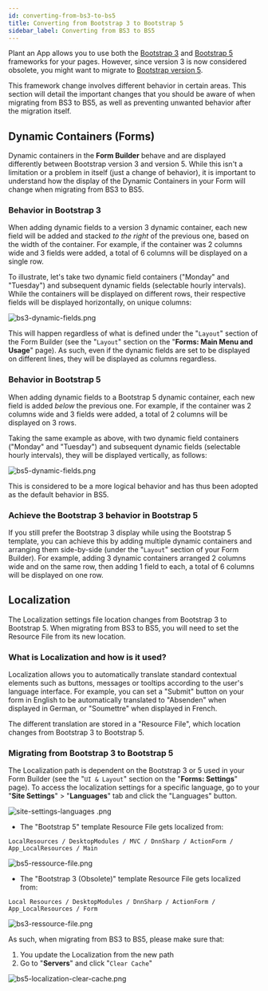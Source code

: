 ```yaml
---
id: converting-from-bs3-to-bs5
title: Converting from Bootstrap 3 to Bootstrap 5
sidebar_label: Converting from BS3 to BS5
---
```


Plant an App allows you to use both the [Bootstrap 3](https://getbootstrap.com/docs/3.4/) and [Bootstrap 5](https://getbootstrap.com/) frameworks for your pages. However, since version 3 is now considered obsolete, you might want to migrate to [Bootstrap version 5](https://getbootstrap.com/docs/5.0/migration/).

This framework change involves different behavior in certain areas. This section will detail the important changes that you should be aware of when migrating from BS3 to BS5, as well as preventing unwanted behavior after the migration itself.

## Dynamic Containers (Forms)

Dynamic containers in the **Form Builder** behave and are displayed differently between Bootstrap version 3 and version 5. While this isn't a limitation or a problem in itself (just a change of behavior), it is important to understand how the display of the Dynamic Containers in your Form will change when migrating from BS3 to BS5.

### Behavior in Bootstrap 3

When adding dynamic fields to a version 3 dynamic container, each new field will be added and stacked *to the right* of the previous one, based on the width of the container. For example, if the container was 2 columns wide and 3 fields were added, a total of 6 columns will be displayed on a single row.

To illustrate, let's take two dynamic field containers ("Monday" and "Tuesday") and subsequent dynamic fields (selectable hourly intervals). While the containers will be displayed on different rows, their respective fields will be displayed horizontally, on unique columns:

<img src="/img/bs3-dynamic-fields.png" alt="bs3-dynamic-fields.png">

This will happen regardless of what is defined under the "`Layout`" section of the Form Builder (see the "`Layout`" section on the "<strong>Forms: Main Menu and Usage</strong>" page). As such, even if the dynamic fields are set to be displayed on different lines, they will be displayed as columns regardless.

### Behavior in Bootstrap 5

When adding dynamic fields to a Bootstrap 5 dynamic container, each new field is added *below* the previous one. For example, if the container was 2 columns wide and 3 fields were added, a total of 2 columns will be displayed on 3 rows.

Taking the same example as above, with two dynamic field containers ("Monday" and "Tuesday") and subsequent dynamic fields (selectable hourly intervals), they will be displayed vertically, as follows:

<img src="/img/bs5-dynamic-fields.png" alt="bs5-dynamic-fields.png">

This is considered to be a more logical behavior and has thus been adopted as the default behavior in BS5.

### Achieve the Bootstrap 3 behavior in Bootstrap 5

If you still prefer the Bootstrap 3 display while using the Bootstrap 5 template, you can achieve this by adding multiple dynamic containers and arranging them side-by-side (under the "`Layout`" section of your Form Builder). For example, adding 3 dynamic containers arranged 2 columns wide and on the same row, then adding 1 field to each, a total of 6 columns will be displayed on one row.

## Localization

The Localization settings file location changes from Bootstrap 3 to Bootstrap 5. When migrating from BS3 to BS5, you will need to set the Resource File from its new location.

### What is Localization and how is it used?

Localization allows you to automatically translate standard contextual elements such as buttons, messages or tooltips according to the user's language interface. For example, you can set a "Submit" button on your form in English to be automatically translated to "Absenden" when displayed in German, or "Soumettre" when displayed in French.

The different translation are stored in a "Resource File", which location changes from Bootstrap 3 to Bootstrap 5.

### Migrating from Bootstrap 3 to Bootstrap 5

The Localization path is dependent on the Bootstrap 3 or 5 used in your Form Builder (see the "`UI & Layout`" section on the "<strong>Forms: Settings</strong>" page). To access the localization settings for a specific language, go to your "<strong>Site Settings</strong>" > "<strong>Languages</strong>" tab and click the "Languages" button.

<img src="/img/site-settings-languages .png" alt="site-settings-languages .png">

* The "Bootstrap 5" template Resource File gets localized from:

`LocalResources / DesktopModules / MVC / DnnSharp / ActionForm / App_LocalResources / Main`

<img src="/img/bs5-ressource-file.png" alt="bs5-ressource-file.png">

* The "Bootstrap 3 (Obsolete)" template Resource File gets localized from:

`Local Resources / DesktopModules / DnnSharp / ActionForm / App_LocalResources / Form`

<img src="/img/bs3-ressource-file.png" alt="bs3-ressource-file.png">

As such, when migrating from BS3 to BS5, please make sure that:

1. You update the Localization from the new path
2. Go to "<strong>Servers</strong>" and click "`Clear Cache`"

<img src="/img/bs5-localization-clear-cache.png" alt="bs5-localization-clear-cache.png">